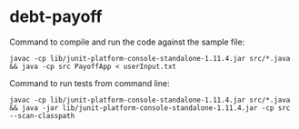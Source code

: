 # debt-payoff


Command to compile and run the code against the sample file:
```
javac -cp lib/junit-platform-console-standalone-1.11.4.jar src/*.java && java -cp src PayoffApp < userInput.txt
```

Command to run tests from command line:
```
javac -cp lib/junit-platform-console-standalone-1.11.4.jar src/*.java && java -jar lib/junit-platform-console-standalone-1.11.4.jar -cp src --scan-classpath
```